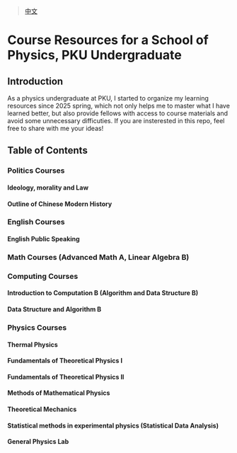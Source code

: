 > [中文](README_zh.md)

# Course Resources for a School of Physics, PKU Undergraduate

## Introduction

As a physics undergraduate at PKU, I started to organize my learning resources since 2025 spring, which not only helps me to master what I have learned better, but also provide fellows with access to course materials and avoid some unnecessary difficuties. If you are insterested in this repo, feel free to share with me your ideas!

## Table of Contents

### Politics Courses

#### Ideology, morality and Law

#### Outline of Chinese Modern History

### English Courses

#### English Public Speaking

### Math Courses (Advanced Math A, Linear Algebra B)

### Computing Courses

#### Introduction to Computation B (Algorithm and Data Structure B)

#### Data Structure and Algorithm B

### Physics Courses

#### Thermal Physics

#### Fundamentals of Theoretical Physics I

#### Fundamentals of Theoretical Physics II

#### Methods of Mathematical Physics

#### Theoretical Mechanics

#### Statistical methods in experimental physics (Statistical Data Analysis)

#### General Physics Lab
